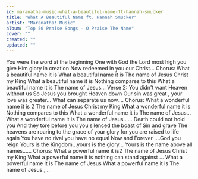 ```yaml
---
id: maranatha-music-what-a-beautiful-name-ft-hannah-smucker
title: "What A Beautiful Name ft. Hannah Smucker"
artist: "Maranatha! Music"
album: "Top 50 Praise Songs - O Praise The Name"
cover: ""
created: ""
updated: ""
---
```


You were the word at the beginning
One with God the Lord most high
you give Him glory in creation
Now redeemed in you our Christ...
    Chorus:
    What a beautiful name it is
   What a beautiful name it is
The name of Jesus Christ my King
What a beautiful name it is
Nothing compares to this
What a beautiful name it is
 The name of Jesus...
Verse 2:
   You didn't want Heaven without us
 So Jesus you brought Heaven down
 Our sin was great , your love was greater...
  What can separate us now....
Chorus:
What a wonderful name it is 2
 The name of  Jesus Christ my King
What a wonderful name it is
 Nothing compares to this
 What a wonderful name it is
  The name of Jesus...
 What a wonderful name it is
 The name of Jesus..
     ...
Death could not hold you
And they tore before you
you silenced the boast of Sin and grave
 The heavens are roaring to the grace of your glory
for you are raised to life again
 You have no rival you have no equal
Now and Forever ....God you reign
Yours is the Kingdom...yours is the glory...
Yours is the name above all names......
Chorus:
What a powerful name it is2
 The name of Jesus Christ my King
 What a powerful name it is
nothing can stand against ...
What a powerful name it is
 The name of Jesus
What a powerful name it is
The name of Jesus.,...
